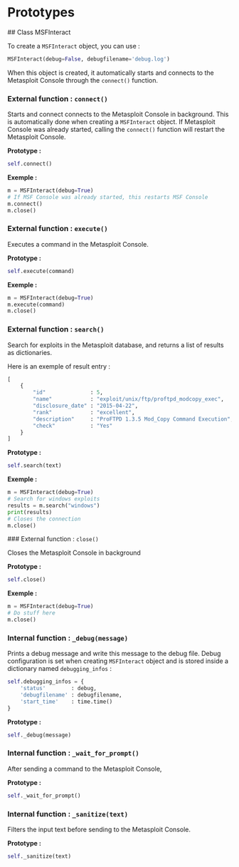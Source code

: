 # Prototypes

## Class MSFInteract

To create a `MSFInteract` object, you can use :

```python
MSFInteract(debug=False, debugfilename='debug.log')
```

When this object is created, it automatically starts and connects to the Metasploit Console through the `connect()` function.



### External function : `connect()`

Starts and connect connects to the Metasploit Console in background. This is automatically done when creating a `MSFInteract` object. If Metasploit Console was already started, calling the `connect()` function will restart the Metasploit Console.

**Prototype :**

```python
self.connect()
```

**Exemple :**

```python
m = MSFInteract(debug=True)
# If MSF Console was already started, this restarts MSF Console
m.connect()
m.close()
```




### External function : `execute()`

Executes a command in the Metasploit Console.

**Prototype :**

```python
self.execute(command)
```

**Exemple :**

```python
m = MSFInteract(debug=True)
m.execute(command)
m.close()
```




### External function : `search()`

Search for exploits in the Metasploit database, and returns a list of results as dictionaries.

Here is an exemple of result entry :

```python
[
    {
        "id"              : 5,
        "name"            : "exploit/unix/ftp/proftpd_modcopy_exec",
        "disclosure_date" : "2015-04-22",
        "rank"            : "excellent",
        "description"     : "ProFTPD 1.3.5 Mod_Copy Command Execution",
        "check"           : "Yes"
    }
]
```

**Prototype :**

```python
self.search(text)
```

**Exemple :**

```python
m = MSFInteract(debug=True)
# Search for windows exploits
results = m.search("windows")
print(results)
# Closes the connection
m.close()
```



### External function : `close()`

Closes the Metasploit Console in background

**Prototype :**

```python
self.close()
```

**Exemple :**

```python
m = MSFInteract(debug=True)
# Do stuff here
m.close()
```



### Internal function : `_debug(message)`

Prints a debug message and write this message to the debug file. Debug configuration is set when creating `MSFInteract` object and is stored inside a dictionary named `debugging_infos` :

```python
self.debugging_infos = {
    'status'        : debug,
    'debugfilename' : debugfilename,
    'start_time'    : time.time()
}
```

**Prototype :**

```python
self._debug(message)
```




### Internal function : `_wait_for_prompt()`

After sending a command to the Metasploit Console,

**Prototype :**

```python
self._wait_for_prompt()
```




### Internal function : `_sanitize(text)`

Filters the input text before sending to the Metasploit Console.

**Prototype :**

```python
self._sanitize(text)
```
